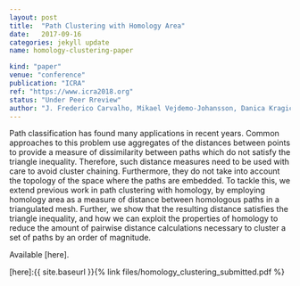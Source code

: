 ```yaml
---
layout: post
title:  "Path Clustering with Homology Area"
date:   2017-09-16
categories: jekyll update
name: homology-clustering-paper

kind: "paper"
venue: "conference"
publication: "ICRA"
ref: "https://www.icra2018.org"
status: "Under Peer Rreview"
author: "J. Frederico Carvalho, Mikael Vejdemo-Johansson, Danica Kragic, Florian T. Pokorny"
---
```


Path classification has found many applications in recent years. Common approaches to this problem use aggregates of the distances between points to provide a measure of dissimilarity between paths which do not satisfy the triangle inequality. Therefore, such distance measures need to be used with care to avoid cluster chaining. Furthermore, they do not take into account the topology of the space where the paths are embedded. To tackle this, we extend previous work in path clustering with homology, by employing homology area as a measure of distance between homologous paths in a triangulated mesh. Further, we show that the resulting distance satisfies the triangle inequality, and how we can exploit the properties of homology to reduce the amount of pairwise distance calculations necessary to cluster a set of paths by an order of magnitude.

Available [here].

[here]:{{ site.baseurl }}{% link files/homology_clustering_submitted.pdf %}
